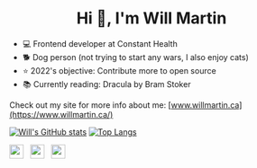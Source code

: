 <h1 align="center">Hi 👋, I'm Will Martin</h1>

- 💻 Frontend developer at Constant Health 
- 🐕 Dog person (not trying to start any wars, I also enjoy cats)
- ⭐ 2022's objective: Contribute more to open source
- 📚 Currently reading: Dracula by Bram Stoker

Check out my site for more info about me: [www.willmartin.ca](https://www.willmartin.ca/)

[![Will's GitHub stats](https://github-readme-stats.vercel.app/api?username=wjkmartin&count_private=true&show_icons=true&hide=stars&theme=dark)](https://github.com/wjkmartin?tab=repositories)
[![Top Langs](https://github-readme-stats.vercel.app/api/top-langs/?username=wjkmartin&count_private=true&layout=compact&theme=dark)](https://github.com/wjkmartin?tab=repositories)

 <p align='left'>
   <a href="https://www.linkedin.com/in/will-martin-a1890b184/" target="_blank"><img height="25" src="https://raw.githubusercontent.com/UjwalKandi/UjwalKandi/changes-to-readme/svg/linkedin%20rect.svg"></a>&nbsp;&nbsp;
 <a href="https://twitter.com/willjmartin" target="_blank"><img height="25" src="https://raw.githubusercontent.com/UjwalKandi/UjwalKandi/changes-to-readme/svg/twitter%20rect.svg"></a>&nbsp;&nbsp;
 <a href="https://github.com/wjkmartin" target="_blank"><img height="25" src="https://raw.githubusercontent.com/UjwalKandi/UjwalKandi/changes-to-readme/svg/github%20rect.svg"></a>&nbsp;&nbsp;
 
 </p>
